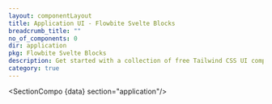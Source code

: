 ```yaml
---
layout: componentLayout
title: Application UI - Flowbite Svelte Blocks
breadcrumb_title: ""
no_of_components: 0
dir: application
pkg: Flowbite Svelte Blocks
description: Get started with a collection of free Tailwind CSS UI components for admin dashboard layouts, sidebars, charts, widgets, kanban boards, and more.
category: true
---
```


<script lang="ts">
  import type { PageData } from './$types';
  import SectionCompo from '../utils/Sectioncompo.svelte';
  export let data: PageData;
</script>

<SectionCompo {data} section="application"/>
